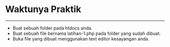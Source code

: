 # Waktunya Praktik
---
* Buat sebuah folder pada htdocs anda.
* Buat sebuah file bernama latihan-1.php pada folder yang sudah dibuat.
* Buka file yang dibuat menggunakan text editor kesayangan anda.